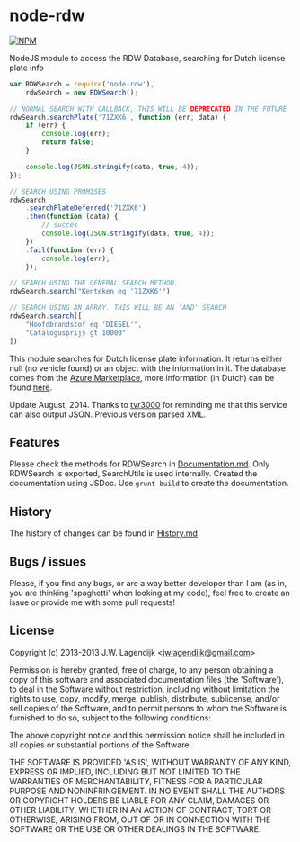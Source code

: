 node-rdw
===========

[![NPM](https://nodei.co/npm/node-rdw.png?downloads=true&stars=true)](https://nodei.co/npm/node-rdw/)

NodeJS module to access the RDW Database, searching for Dutch license plate info

```js
var RDWSearch = require('node-rdw'),
    rdwSearch = new RDWSearch();

// NORMAL SEARCH WITH CALLBACK, THIS WILL BE DEPRECATED IN THE FUTURE
rdwSearch.searchPlate('71ZXK6', function (err, data) {
    if (err) {
        console.log(err);
        return false;
    }

    console.log(JSON.stringify(data, true, 4));
});

// SEARCH USING PROMISES
rdwSearch
    .searchPlateDeferred('71ZXK6')
    .then(function (data) {
        // succes
        console.log(JSON.stringify(data, true, 4));
    })
    .fail(function (err) {
        console.log(err);
    });

// SEARCH USING THE GENERAL SEARCH METHOD.
rdwSearch.search("Kenteken eq '71ZXK6'")

// SEARCH USING AN ARRAY. THIS WILL BE AN 'AND' SEARCH
rdwSearch.search([
    "Hoofdbrandstof eq 'DIESEL'",
    "Catalogusprijs gt 10000"
])
```

This module searches for Dutch license plate information. It returns either null (no vehicle found) or an object with the information in it. The database comes from the [Azure Marketplace](http://datamarket.azure.com/dataset/opendata.rdw/vrtg.open.data#schema), more information (in Dutch) can be found [here](http://www.rdw.nl/Zakelijk/Paginas/Open-data.aspx).

Update August, 2014. Thanks to [tvr3000](https://github.com/tvr3000) for reminding me that this service can also output JSON. Previous version parsed XML.

## Features

Please check the methods for RDWSearch in [Documentation.md](https://github.com/j3lte/node-rdw/blob/master/Documentation.md). Only RDWSearch is exported, SearchUtils is used internally. Created the documentation using JSDoc. Use ```grunt build``` to create the documentation.

## History

The history of changes can be found in [History.md](https://github.com/j3lte/node-rdw/blob/master/History.md)

## Bugs / issues

Please, if you find any bugs, or are a way better developer than I am (as in, you are thinking 'spaghetti' when looking at my code), feel free to create an issue or provide me with some pull requests!

## License

Copyright (c) 2013-2013 J.W. Lagendijk &lt;jwlagendijk@gmail.com&gt;

Permission is hereby granted, free of charge, to any person obtaining
a copy of this software and associated documentation files (the
'Software'), to deal in the Software without restriction, including
without limitation the rights to use, copy, modify, merge, publish,
distribute, sublicense, and/or sell copies of the Software, and to
permit persons to whom the Software is furnished to do so, subject to
the following conditions:

The above copyright notice and this permission notice shall be
included in all copies or substantial portions of the Software.

THE SOFTWARE IS PROVIDED 'AS IS', WITHOUT WARRANTY OF ANY KIND,
EXPRESS OR IMPLIED, INCLUDING BUT NOT LIMITED TO THE WARRANTIES OF
MERCHANTABILITY, FITNESS FOR A PARTICULAR PURPOSE AND NONINFRINGEMENT.
IN NO EVENT SHALL THE AUTHORS OR COPYRIGHT HOLDERS BE LIABLE FOR ANY
CLAIM, DAMAGES OR OTHER LIABILITY, WHETHER IN AN ACTION OF CONTRACT,
TORT OR OTHERWISE, ARISING FROM, OUT OF OR IN CONNECTION WITH THE
SOFTWARE OR THE USE OR OTHER DEALINGS IN THE SOFTWARE.

